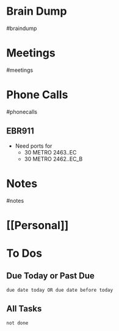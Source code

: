 # Brain Dump
#braindump 

# Meetings
#meetings 
# Phone Calls
#phonecalls 
## EBR911
- Need ports for
	- 30 METRO 2463..EC
	- 30 METRO 2462..EC_B
# Notes
#notes

# [[Personal]]

# To Dos
## Due Today or Past Due
```tasks
due date today OR due date before today
```

## All Tasks
```tasks
not done
```